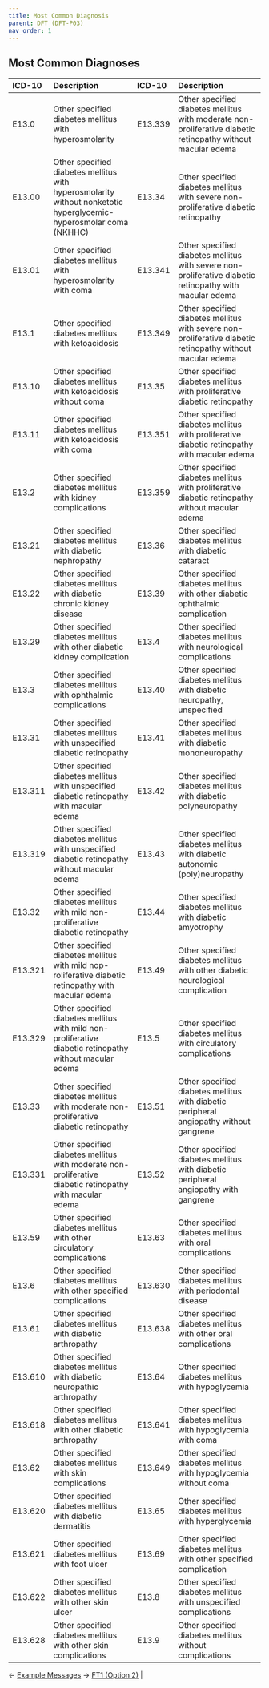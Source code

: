 ```yaml
---
title: Most Common Diagnosis
parent: DFT (DFT-P03)
nav_order: 1
---
```


## Most Common Diagnoses

| ICD-10   | Description | ICD-10  | Description  |
|:---------------|:---------------|:---------------|:---------------
| E13.0 | Other specified diabetes mellitus with hyperosmolarity | E13.339 | Other specified diabetes mellitus with moderate non-proliferative diabetic retinopathy without macular edema
| E13.00 | Other specified diabetes mellitus with hyperosmolarity without nonketotic hyperglycemic-hyperosmolar coma (NKHHC) | E13.34 | Other specified diabetes mellitus with severe non-proliferative diabetic retinopathy
| E13.01 | Other specified diabetes mellitus with hyperosmolarity with coma | E13.341 | Other specified diabetes mellitus with severe non-proliferative diabetic retinopathy with macular edema
| E13.1 | Other specified diabetes mellitus with ketoacidosis | E13.349 | Other specified diabetes mellitus with severe non-proliferative diabetic retinopathy without macular edema
| E13.10 | Other specified diabetes mellitus with ketoacidosis without coma | E13.35 | Other specified diabetes mellitus with proliferative diabetic retinopathy
| E13.11 | Other specified diabetes mellitus with ketoacidosis with coma | E13.351 | Other specified diabetes mellitus with proliferative diabetic retinopathy with macular edema
| E13.2 | Other specified diabetes mellitus with kidney complications | E13.359 | Other specified diabetes mellitus with proliferative diabetic retinopathy without macular edema
| E13.21 | Other specified diabetes mellitus with diabetic nephropathy | E13.36 | Other specified diabetes mellitus with diabetic cataract
| E13.22 | Other specified diabetes mellitus with diabetic chronic kidney disease | E13.39 | Other specified diabetes mellitus with other diabetic ophthalmic complication
| E13.29 | Other specified diabetes mellitus with other diabetic kidney complication | E13.4 | Other specified diabetes mellitus with neurological complications
| E13.3 | Other specified diabetes mellitus with ophthalmic complications | E13.40 | Other specified diabetes mellitus with diabetic neuropathy, unspecified
| E13.31 | Other specified diabetes mellitus with unspecified diabetic retinopathy | E13.41 | Other specified diabetes mellitus with diabetic mononeuropathy
| E13.311 | Other specified diabetes mellitus with unspecified diabetic retinopathy with macular edema | E13.42 | Other specified diabetes mellitus with diabetic polyneuropathy
| E13.319 | Other specified diabetes mellitus with unspecified diabetic retinopathy without macular edema | E13.43 | Other specified diabetes mellitus with diabetic autonomic (poly)neuropathy
| E13.32 | Other specified diabetes mellitus with mild non-proliferative diabetic retinopathy | E13.44 | Other specified diabetes mellitus with diabetic amyotrophy
| E13.321 | Other specified diabetes mellitus with mild nop-roliferative diabetic retinopathy with macular edema | E13.49 | Other specified diabetes mellitus with other diabetic neurological complication
| E13.329 | Other specified diabetes mellitus with mild non-proliferative diabetic retinopathy without macular edema | E13.5 | Other specified diabetes mellitus with circulatory complications
| E13.33 | Other specified diabetes mellitus with moderate non-proliferative diabetic retinopathy | E13.51 | Other specified diabetes mellitus with diabetic peripheral angiopathy without gangrene
| E13.331 | Other specified diabetes mellitus with moderate non-proliferative diabetic retinopathy with macular edema | E13.52 | Other specified diabetes mellitus with diabetic peripheral angiopathy with gangrene
| E13.59 | Other specified diabetes mellitus with other circulatory complications | E13.63 | Other specified diabetes mellitus with oral complications
| E13.6 | Other specified diabetes mellitus with other specified complications | E13.630 | Other specified diabetes mellitus with periodontal disease
| E13.61 | Other specified diabetes mellitus with diabetic arthropathy | E13.638 | Other specified diabetes mellitus with other oral complications
| E13.610 | Other specified diabetes mellitus with diabetic neuropathic arthropathy | E13.64 | Other specified diabetes mellitus with hypoglycemia
| E13.618 | Other specified diabetes mellitus with other diabetic arthropathy | E13.641 | Other specified diabetes mellitus with hypoglycemia with coma
| E13.62 | Other specified diabetes mellitus with skin complications | E13.649 | Other specified diabetes mellitus with hypoglycemia without coma
| E13.620 | Other specified diabetes mellitus with diabetic dermatitis | E13.65 | Other specified diabetes mellitus with hyperglycemia
| E13.621 | Other specified diabetes mellitus with foot ulcer | E13.69 | Other specified diabetes mellitus with other specified complication
| E13.622 | Other specified diabetes mellitus with other skin ulcer | E13.8 | Other specified diabetes mellitus with unspecified complications
| E13.628 | Other specified diabetes mellitus with other skin complications | E13.9 | Other specified diabetes mellitus without complications

← [Example Messages](/IntegrationDocumentation/docs/integration/DFT_Results/Example_Messages) →
[FT1 (Option 2)](/IntegrationDocumentation/docs/integration/DFT_Results/FT1_Option2_Financial_Transaction) |